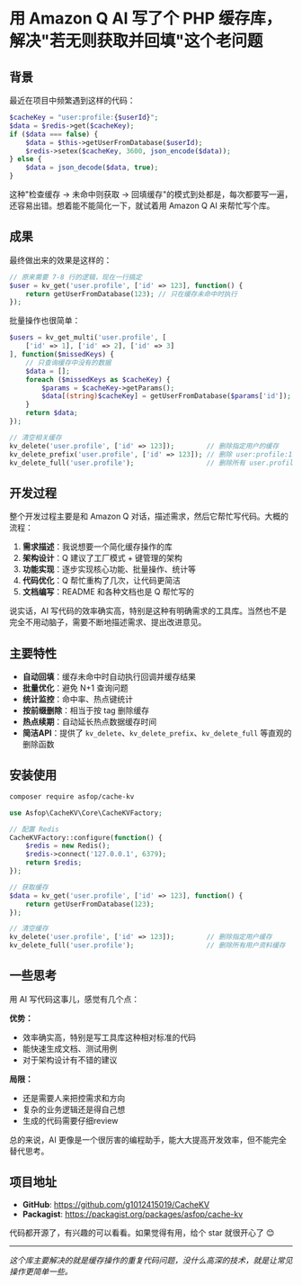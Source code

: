# 用 Amazon Q AI 写了个 PHP 缓存库，解决"若无则获取并回填"这个老问题

## 背景

最近在项目中频繁遇到这样的代码：

```php
$cacheKey = "user:profile:{$userId}";
$data = $redis->get($cacheKey);
if ($data === false) {
    $data = $this->getUserFromDatabase($userId);
    $redis->setex($cacheKey, 3600, json_encode($data));
} else {
    $data = json_decode($data, true);
}
```

这种"检查缓存 → 未命中则获取 → 回填缓存"的模式到处都是，每次都要写一遍，还容易出错。想着能不能简化一下，就试着用 Amazon Q AI 来帮忙写个库。

## 成果

最终做出来的效果是这样的：

```php
// 原来需要 7-8 行的逻辑，现在一行搞定
$user = kv_get('user.profile', ['id' => 123], function() {
    return getUserFromDatabase(123); // 只在缓存未命中时执行
});
```

批量操作也很简单：

```php
$users = kv_get_multi('user.profile', [
    ['id' => 1], ['id' => 2], ['id' => 3]
], function($missedKeys) {
    // 只查询缓存中没有的数据
    $data = [];
    foreach ($missedKeys as $cacheKey) {
        $params = $cacheKey->getParams();
        $data[(string)$cacheKey] = getUserFromDatabase($params['id']);
    }
    return $data;
});

// 清空相关缓存
kv_delete('user.profile', ['id' => 123]);        // 删除指定用户的缓存
kv_delete_prefix('user.profile', ['id' => 123]); // 删除 user:profile:123 相关的所有缓存
kv_delete_full('user.profile');                  // 删除所有 user.profile.* 的缓存
```

## 开发过程

整个开发过程主要是和 Amazon Q 对话，描述需求，然后它帮忙写代码。大概的流程：

1. **需求描述**：我说想要一个简化缓存操作的库
2. **架构设计**：Q 建议了工厂模式 + 键管理的架构
3. **功能实现**：逐步实现核心功能、批量操作、统计等
4. **代码优化**：Q 帮忙重构了几次，让代码更简洁
5. **文档编写**：README 和各种文档也是 Q 帮忙写的

说实话，AI 写代码的效率确实高，特别是这种有明确需求的工具库。当然也不是完全不用动脑子，需要不断地描述需求、提出改进意见。

## 主要特性

- **自动回填**：缓存未命中时自动执行回调并缓存结果
- **批量优化**：避免 N+1 查询问题
- **统计监控**：命中率、热点键统计
- **按前缀删除**：相当于按 tag 删除缓存
- **热点续期**：自动延长热点数据缓存时间
- **简洁API**：提供了 `kv_delete`、`kv_delete_prefix`、`kv_delete_full` 等直观的删除函数

## 安装使用

```bash
composer require asfop/cache-kv
```

```php
use Asfop\CacheKV\Core\CacheKVFactory;

// 配置 Redis
CacheKVFactory::configure(function() {
    $redis = new Redis();
    $redis->connect('127.0.0.1', 6379);
    return $redis;
});

// 获取缓存
$data = kv_get('user.profile', ['id' => 123], function() {
    return getUserFromDatabase(123);
});

// 清空缓存
kv_delete('user.profile', ['id' => 123]);        // 删除指定用户缓存
kv_delete_full('user.profile');                  // 删除所有用户资料缓存
```

## 一些思考

用 AI 写代码这事儿，感觉有几个点：

**优势：**
- 效率确实高，特别是写工具库这种相对标准的代码
- 能快速生成文档、测试用例
- 对于架构设计有不错的建议

**局限：**
- 还是需要人来把控需求和方向
- 复杂的业务逻辑还是得自己想
- 生成的代码需要仔细review

总的来说，AI 更像是一个很厉害的编程助手，能大大提高开发效率，但不能完全替代思考。

## 项目地址

- **GitHub**: https://github.com/g1012415019/CacheKV
- **Packagist**: https://packagist.org/packages/asfop/cache-kv

代码都开源了，有兴趣的可以看看。如果觉得有用，给个 star 就很开心了 😊

---

*这个库主要解决的就是缓存操作的重复代码问题，没什么高深的技术，就是让常见操作更简单一些。*
